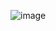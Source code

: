 ![image](https://user-images.githubusercontent.com/53640776/131249762-acac2790-d32b-435a-a958-ad084a1b18f5.png)

